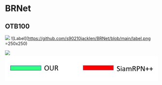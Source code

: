 # BRNet


## OTB100
![](https://github.com/s90210jacklen/BRNet/blob/main/GIrl2.gif)
![Label](https://github.com/s90210jacklen/BRNet/blob/main/label.png =250x250)


![](https://github.com/s90210jacklen/BRNet/blob/main/Sfood.gif)
![Label](https://github.com/s90210jacklen/BRNet/blob/main/label.png)
